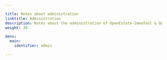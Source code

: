 ```yaml
---

title: Notes about administration
linktitle: Administration
description: Notes about the administration of OpenEstate-ImmoTool & OpenEstate-ImmoServer…
weight: 30

menu:
  main:
    identifier: admin

---
```


